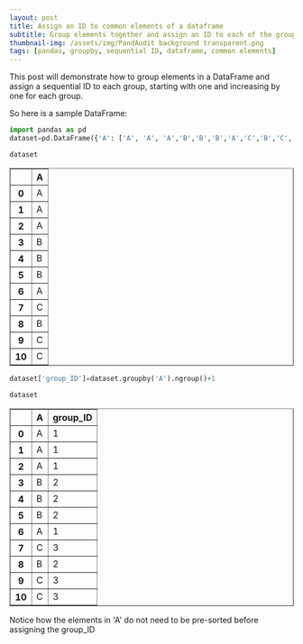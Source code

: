 ```yaml
---
layout: post
title: Assign an ID to common elements of a dataframe
subtitle: Group elements together and assign an ID to each of the groups
thumbnail-img: /assets/img/PandAudit background transparent.png
tags: [pandas, groupby, sequential ID, dataframe, common elements]
---
```




This post will demonstrate how to group elements in a DataFrame and assign a sequential ID to each group, starting with one and increasing by one for each group.

So here is a sample DataFrame:


```python
import pandas as pd
dataset=pd.DataFrame({'A': ['A', 'A', 'A','B','B','B','A','C','B','C','C']})
```


```python
dataset
```




<div>
<style scoped>
    .dataframe tbody tr th:only-of-type {
        vertical-align: middle;
    }

    .dataframe tbody tr th {
        vertical-align: top;
    }

    .dataframe thead th {
        text-align: right;
    }
</style>
<table border="1" class="dataframe">
  <thead>
    <tr style="text-align: right;">
      <th></th>
      <th>A</th>
    </tr>
  </thead>
  <tbody>
    <tr>
      <th>0</th>
      <td>A</td>
    </tr>
    <tr>
      <th>1</th>
      <td>A</td>
    </tr>
    <tr>
      <th>2</th>
      <td>A</td>
    </tr>
    <tr>
      <th>3</th>
      <td>B</td>
    </tr>
    <tr>
      <th>4</th>
      <td>B</td>
    </tr>
    <tr>
      <th>5</th>
      <td>B</td>
    </tr>
    <tr>
      <th>6</th>
      <td>A</td>
    </tr>
    <tr>
      <th>7</th>
      <td>C</td>
    </tr>
    <tr>
      <th>8</th>
      <td>B</td>
    </tr>
    <tr>
      <th>9</th>
      <td>C</td>
    </tr>
    <tr>
      <th>10</th>
      <td>C</td>
    </tr>
  </tbody>
</table>
</div>




```python
dataset['group_ID']=dataset.groupby('A').ngroup()+1
```


```python
dataset
```




<div>
<style scoped>
    .dataframe tbody tr th:only-of-type {
        vertical-align: middle;
    }

    .dataframe tbody tr th {
        vertical-align: top;
    }

    .dataframe thead th {
        text-align: right;
    }
</style>
<table border="1" class="dataframe">
  <thead>
    <tr style="text-align: right;">
      <th></th>
      <th>A</th>
      <th>group_ID</th>
    </tr>
  </thead>
  <tbody>
    <tr>
      <th>0</th>
      <td>A</td>
      <td>1</td>
    </tr>
    <tr>
      <th>1</th>
      <td>A</td>
      <td>1</td>
    </tr>
    <tr>
      <th>2</th>
      <td>A</td>
      <td>1</td>
    </tr>
    <tr>
      <th>3</th>
      <td>B</td>
      <td>2</td>
    </tr>
    <tr>
      <th>4</th>
      <td>B</td>
      <td>2</td>
    </tr>
    <tr>
      <th>5</th>
      <td>B</td>
      <td>2</td>
    </tr>
    <tr>
      <th>6</th>
      <td>A</td>
      <td>1</td>
    </tr>
    <tr>
      <th>7</th>
      <td>C</td>
      <td>3</td>
    </tr>
    <tr>
      <th>8</th>
      <td>B</td>
      <td>2</td>
    </tr>
    <tr>
      <th>9</th>
      <td>C</td>
      <td>3</td>
    </tr>
    <tr>
      <th>10</th>
      <td>C</td>
      <td>3</td>
    </tr>
  </tbody>
</table>
</div>



Notice how the elements in 'A' do not need to be pre-sorted before assigning the group_ID
